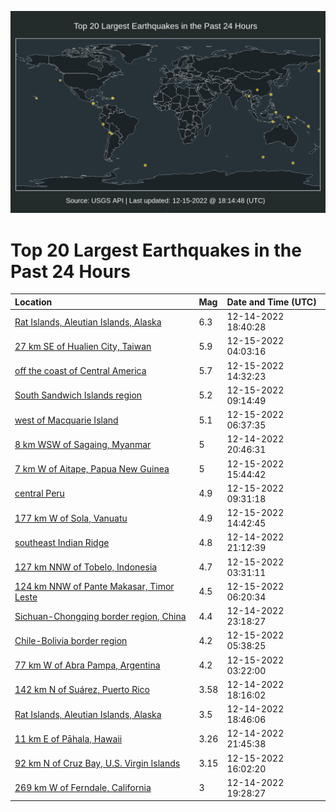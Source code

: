 ![Map](./map.png)

# Top 20 Largest Earthquakes in the Past 24 Hours

| Location | Mag | Date and Time (UTC) |
|:---|:---|:---|
| [Rat Islands, Aleutian Islands, Alaska](https://earthquake.usgs.gov/earthquakes/eventpage/us6000j985) | 6.3 | 12-14-2022 18:40:28 |
| [27 km SE of Hualien City, Taiwan](https://earthquake.usgs.gov/earthquakes/eventpage/us6000j9by) | 5.9 | 12-15-2022 04:03:16 |
| [off the coast of Central America](https://earthquake.usgs.gov/earthquakes/eventpage/us6000j9es) | 5.7 | 12-15-2022 14:32:23 |
| [South Sandwich Islands region](https://earthquake.usgs.gov/earthquakes/eventpage/us6000j9dp) | 5.2 | 12-15-2022 09:14:49 |
| [west of Macquarie Island](https://earthquake.usgs.gov/earthquakes/eventpage/us6000j9cq) | 5.1 | 12-15-2022 06:37:35 |
| [8 km WSW of Sagaing, Myanmar](https://earthquake.usgs.gov/earthquakes/eventpage/us6000j99a) | 5 | 12-14-2022 20:46:31 |
| [7 km W of Aitape, Papua New Guinea](https://earthquake.usgs.gov/earthquakes/eventpage/us6000j9gr) | 5 | 12-15-2022 15:44:42 |
| [central Peru](https://earthquake.usgs.gov/earthquakes/eventpage/us6000j9du) | 4.9 | 12-15-2022 09:31:18 |
| [177 km W of Sola, Vanuatu](https://earthquake.usgs.gov/earthquakes/eventpage/us6000j9fh) | 4.9 | 12-15-2022 14:42:45 |
| [southeast Indian Ridge](https://earthquake.usgs.gov/earthquakes/eventpage/us6000j99h) | 4.8 | 12-14-2022 21:12:39 |
| [127 km NNW of Tobelo, Indonesia](https://earthquake.usgs.gov/earthquakes/eventpage/us6000j9bm) | 4.7 | 12-15-2022 03:31:11 |
| [124 km NNW of Pante Makasar, Timor Leste](https://earthquake.usgs.gov/earthquakes/eventpage/us6000j9cp) | 4.5 | 12-15-2022 06:20:34 |
| [Sichuan-Chongqing border region, China](https://earthquake.usgs.gov/earthquakes/eventpage/us6000j9a3) | 4.4 | 12-14-2022 23:18:27 |
| [Chile-Bolivia border region](https://earthquake.usgs.gov/earthquakes/eventpage/us6000j9ck) | 4.2 | 12-15-2022 05:38:25 |
| [77 km W of Abra Pampa, Argentina](https://earthquake.usgs.gov/earthquakes/eventpage/us6000j9bi) | 4.2 | 12-15-2022 03:22:00 |
| [142 km N of Suárez, Puerto Rico](https://earthquake.usgs.gov/earthquakes/eventpage/pr2022348003) | 3.58 | 12-14-2022 18:16:02 |
| [Rat Islands, Aleutian Islands, Alaska](https://earthquake.usgs.gov/earthquakes/eventpage/ak022fzu0gfu) | 3.5 | 12-14-2022 18:46:06 |
| [11 km E of Pāhala, Hawaii](https://earthquake.usgs.gov/earthquakes/eventpage/hv73269642) | 3.26 | 12-14-2022 21:45:38 |
| [92 km N of Cruz Bay, U.S. Virgin Islands](https://earthquake.usgs.gov/earthquakes/eventpage/pr71387303) | 3.15 | 12-15-2022 16:02:20 |
| [269 km W of Ferndale, California](https://earthquake.usgs.gov/earthquakes/eventpage/us6000j98v) | 3 | 12-14-2022 19:28:27 |
